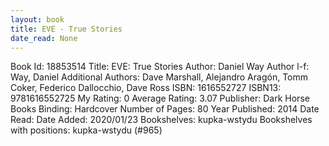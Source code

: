 ```yaml
---
layout: book
title: EVE - True Stories
date_read: None
---
```


Book Id: 18853514
Title: EVE: True Stories
Author: Daniel Way
Author l-f: Way, Daniel
Additional Authors: Dave Marshall, Alejandro Aragón, Tomm Coker, Federico Dallocchio, Dave Ross
ISBN: 1616552727
ISBN13: 9781616552725
My Rating: 0
Average Rating: 3.07
Publisher: Dark Horse Books
Binding: Hardcover
Number of Pages: 80
Year Published: 2014
Date Read: 
Date Added: 2020/01/23
Bookshelves: kupka-wstydu
Bookshelves with positions: kupka-wstydu (#965)

